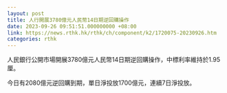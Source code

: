 ```yaml
---
layout: post
title: 人行開展3780億元人民幣14日期逆回購操作
date: 2023-09-26 09:51:51.000000000 +08:00
link: https://news.rthk.hk/rthk/ch/component/k2/1720075-20230926.htm
categories: rthk
---
```


人民銀行公開市場開展3780億元人民幣14日期逆回購操作，中標利率維持於1.95厘。

今日有2080億元逆回購到期，單日淨投放1700億元，連續7日淨投放。
